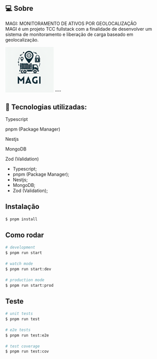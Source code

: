 ## 💻 Sobre
MAGI: MONITORAMENTO DE ATIVOS POR GEOLOCALIZAÇÃO <br>
MAGI é um projeto TCC fullstack com a finalidade de desenvolver um sistema de monitoramento e liberação de carga baseado em geolocalização.

<img src="./assets/imgs/logoMagi.png" alt="Logo do projeto" width="30%" height="30%">
---

## 🧠 Tecnologias utilizadas:
<div>
  <p>Typescript</p>
  <p>pnpm (Package Manager)</p>
  <p>Nestjs</p>
  <p>MongoDB</p>
  <p>Zod (Validation)</p>
</div>

+ Typescript;
+ pnpm (Package Manager);
+ Nestjs;
+ MongoDB;
+ Zod (Validation);

## Instalação

```bash
$ pnpm install
```

## Como rodar

```bash
# development
$ pnpm run start

# watch mode
$ pnpm run start:dev

# production mode
$ pnpm run start:prod
```

## Teste

```bash
# unit tests
$ pnpm run test

# e2e tests
$ pnpm run test:e2e

# test coverage
$ pnpm run test:cov
```